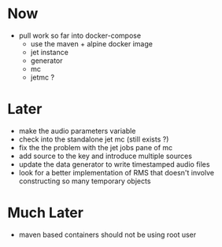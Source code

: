 # Now
- pull work so far into docker-compose
  - use the maven + alpine docker image
  - jet instance
  - generator
  - mc
  - jetmc ?


# Later
- make the audio parameters variable
- check into the standalone jet mc (still exists ?)
- fix the the problem with the jet jobs pane of mc
- add source to the key and introduce multiple sources
- update the data generator to write timestamped audio files
- look for a better implementation of RMS that doesn't involve constructing so many temporary objects

# Much Later
- maven based containers should not be using root user